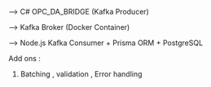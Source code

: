 --> C# OPC_DA_BRIDGE (Kafka Producer)

--> Kafka Broker (Docker Container)

--> Node.js Kafka Consumer + Prisma ORM + PostgreSQL

Add ons : 
1. Batching , validation , Error handling
